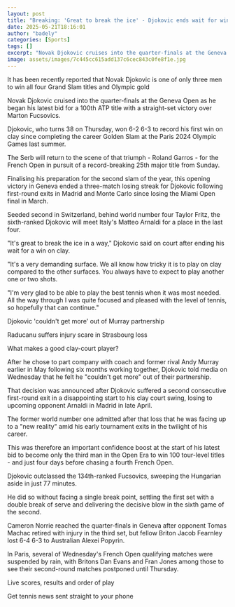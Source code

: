```yaml
---
layout: post
title: "Breaking: 'Great to break the ice' - Djokovic ends wait for win on clay"
date: 2025-05-21T18:16:01
author: "badely"
categories: [Sports]
tags: []
excerpt: "Novak Djokovic cruises into the quarter-finals at the Geneva Open as he begins his latest bid for a 100th ATP title with a straight-set win over Marto"
image: assets/images/7c445cc615add137c6cec843c0fe8f1e.jpg
---
```


It has been recently reported that Novak Djokovic is one of only three men to win all four Grand Slam titles and Olympic gold

Novak Djokovic cruised into the quarter-finals at the Geneva Open as he began his latest bid for a 100th ATP title with a straight-set victory over Marton Fucsovics.

Djokovic, who turns 38 on Thursday, won 6-2 6-3 to record his first win on clay since completing the career Golden Slam at the Paris 2024 Olympic Games last summer.

The Serb will return to the scene of that triumph - Roland Garros - for the French Open in pursuit of a record-breaking 25th major title from Sunday.

Finalising his preparation for the second slam of the year, this opening victory in Geneva ended a three-match losing streak for Djokovic following first-round exits in Madrid and Monte Carlo since losing the Miami Open final in March.

Seeded second in Switzerland, behind world number four Taylor Fritz, the sixth-ranked Djokovic will meet Italy's Matteo Arnaldi for a place in the last four.

"It's great to break the ice in a way," Djokovic said on court after ending his wait for a win on clay.

"It's a very demanding surface. We all know how tricky it is to play on clay compared to the other surfaces. You always have to expect to play another one or two shots.

"I'm very glad to be able to play the best tennis when it was most needed. All the way through I was quite focused and pleased with the level of tennis, so hopefully that can continue."

Djokovic 'couldn't get more' out of Murray partnership

Raducanu suffers injury scare in Strasbourg loss

What makes a good clay-court player?

After he chose to part company with coach and former rival Andy Murray earlier in May following six months working together, Djokovic told media on Wednesday that he felt he "couldn't get more" out of their partnership.

That decision was announced after Djokovic suffered a second consecutive first-round exit in a disappointing start to his clay court swing, losing to upcoming opponent Arnaldi in Madrid in late April.

The former world number one admitted after that loss that he was facing up to a "new reality" amid his early tournament exits in the twilight of his career.

This was therefore an important confidence boost at the start of his latest bid to become only the third man in the Open Era to win 100 tour-level titles - and just four days before chasing a fourth French Open.

Djokovic outclassed the 134th-ranked Fucsovics, sweeping the Hungarian aside in just 77 minutes.

He did so without facing a single break point, settling the first set with a double break of serve and delivering the decisive blow in the sixth game of the second.

Cameron Norrie reached the quarter-finals in Geneva after opponent Tomas Machac retired with injury in the third set, but fellow Briton Jacob Fearnley lost 6-4 6-3 to Australian Alexei Popyrin.

In Paris, several of Wednesday's French Open qualifying matches were suspended by rain, with Britons Dan Evans and Fran Jones among those to see their second-round matches postponed until Thursday.

Live scores, results and order of play

Get tennis news sent straight to your phone

